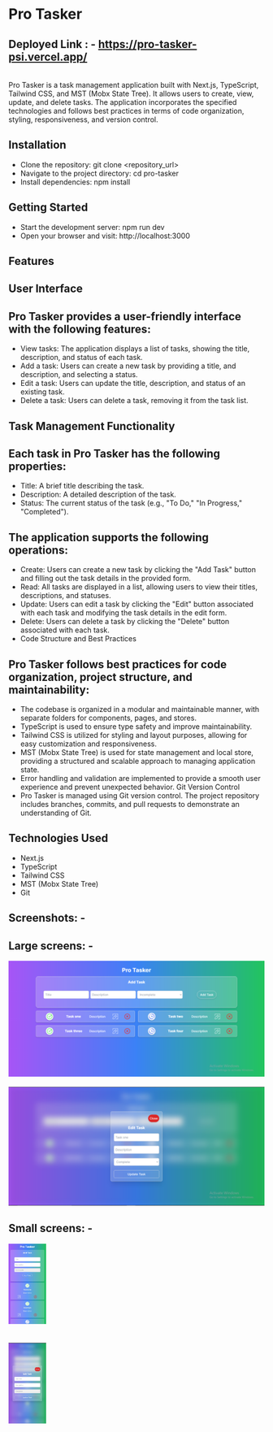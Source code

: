 # Pro Tasker

## Deployed Link : - https://pro-tasker-psi.vercel.app/
</br>
Pro Tasker is a task management application built with Next.js, TypeScript, Tailwind CSS, and MST (Mobx State Tree). It allows users to create, view, update, and delete tasks. The application incorporates the specified technologies and follows best practices in terms of code organization, styling, responsiveness, and version control.

## Installation
- Clone the repository: git clone <repository_url> 
- Navigate to the project directory: cd pro-tasker
- Install dependencies: npm install
## Getting Started
- Start the development server: npm run dev
- Open your browser and visit: http://localhost:3000
## Features
## User Interface
## Pro Tasker provides a user-friendly interface with the following features:

- View tasks: The application displays a list of tasks, showing the title, description, and status of each task.
- Add a task: Users can create a new task by providing a title, and description, and selecting a status.
- Edit a task: Users can update the title, description, and status of an existing task.
- Delete a task: Users can delete a task, removing it from the task list.

## Task Management Functionality
## Each task in Pro Tasker has the following properties:

- Title: A brief title describing the task.
- Description: A detailed description of the task.
- Status: The current status of the task (e.g., "To Do," "In Progress," "Completed").
## The application supports the following operations:

- Create: Users can create a new task by clicking the "Add Task" button and filling out the task details in the provided form.
- Read: All tasks are displayed in a list, allowing users to view their titles, descriptions, and statuses.
- Update: Users can edit a task by clicking the "Edit" button associated with each task and modifying the task details in the edit form.
- Delete: Users can delete a task by clicking the "Delete" button associated with each task.
- Code Structure and Best Practices

## Pro Tasker follows best practices for code organization, project structure, and maintainability:

- The codebase is organized in a modular and maintainable manner, with separate folders for components, pages, and stores.
- TypeScript is used to ensure type safety and improve maintainability.
- Tailwind CSS is utilized for styling and layout purposes, allowing for easy customization and responsiveness.
- MST (Mobx State Tree) is used for state management and local store, providing a structured and scalable approach to managing application state.
- Error handling and validation are implemented to provide a smooth user experience and prevent unexpected behavior.
Git Version Control
- Pro Tasker is managed using Git version control. The project repository includes branches, commits, and pull requests to demonstrate an understanding of Git.


## Technologies Used
- Next.js
- TypeScript
- Tailwind CSS
- MST (Mobx State Tree)
- Git

## Screenshots: - 

## Large screens: - 

<img src="./public/Pro-tasker-1.PNG" />
</br>
</br>
<img src="./public/Pro-tasker-2.PNG" />

## Small screens: - 

<div>
  
<img width="74px" heigth="160px" src="./public/Pro-tasker-3.jpg" />
</div>
</br>
</br>
<div>
  
<img width="74px" heigth="160px"  src="./public/Pro-tasker-4.jpg" />
</div>








